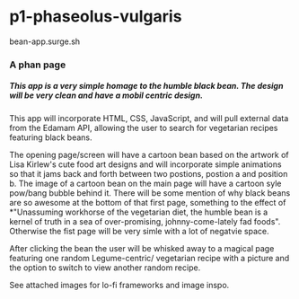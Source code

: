 # p1-phaseolus-vulgaris

bean-app.surge.sh

### A phan page

##### This app is a very simple homage to the humble black bean. The design will be very clean and have a mobil centric design.

This app will incorporate HTML, CSS, JavaScript, and will pull external data from the Edamam API, allowing the user to search for vegetarian recipes featuring black beans. 

The opening page/screen will have a cartoon bean based on the artwork of Lisa Kirlew's cute food art designs and will incorporate simple animations so that it jams back and forth between two postions, postion a and position b. The image of a cartoon bean on the main page will have a cartoon syle pow/bang bubble behind it. There will be some mention of why black beans are so awesome at the bottom of that first page, something to the effect of *"Unassuming workhorse of the vegetarian diet, the humble bean is a kernel of truth in a sea of over-promising, johnny-come-lately fad foods". Otherwise the fist page will be very simle with a lot of negatvie space.

After clicking the bean the user will be whisked away to a magical page featuring one random Legume-centric/ vegetarian recipe with a picture and the option to switch to view another random recipe.  

See attached images for lo-fi frameworks and image inspo.
